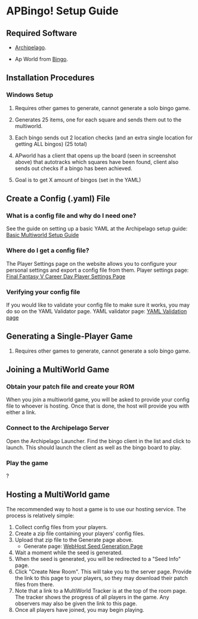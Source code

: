 # APBingo! Setup Guide

## Required Software

- [Archipelago](https://github.com/ArchipelagoMW/Archipelago/releases).

- Ap World from [Bingo](https://github.com/Cynichill/APBingo/releases).
    
## Installation Procedures

### Windows Setup

1. Requires other games to generate, cannot generate a solo bingo game. 
2. Generates 25 items, one for each square and sends them out to the multiworld.
3. Each bingo sends out 2 location checks (and an extra single location for getting ALL bingos) (25 total)
4. APworld has a client that opens up the board (seen in screenshot above) that autotracks which squares have been found, client also sends out checks if a bingo has been achieved.

5. Goal is to get X amount of bingos (set in the YAML)

## Create a Config (.yaml) File

### What is a config file and why do I need one?

See the guide on setting up a basic YAML at the Archipelago setup
guide: [Basic Multiworld Setup Guide](/tutorial/Archipelago/setup/en)

### Where do I get a config file?

The Player Settings page on the website allows you to configure your personal settings and export a config file from
them. Player settings page: [Final Fantasy V Career Day Player Settings Page](/games/Final%20Fantasy%20V%20Career%20Day/player-settings)

### Verifying your config file

If you would like to validate your config file to make sure it works, you may do so on the YAML Validator page. YAML
validator page: [YAML Validation page](/check)

## Generating a Single-Player Game

1. Requires other games to generate, cannot generate a solo bingo game. 

## Joining a MultiWorld Game

### Obtain your patch file and create your ROM

When you join a multiworld game, you will be asked to provide your config file to whoever is hosting. Once that is done,
the host will provide you with either a link.

### Connect to the Archipelago Server

Open the Archipelago Launcher. Find the bingo client in the list and click to launch. This should launch the client as well as the bingo board to play.

### Play the game

?

## Hosting a MultiWorld game

The recommended way to host a game is to use our hosting service. The process is relatively simple:

1. Collect config files from your players.
2. Create a zip file containing your players' config files.
3. Upload that zip file to the Generate page above.
    - Generate page: [WebHost Seed Generation Page](/generate)
4. Wait a moment while the seed is generated.
5. When the seed is generated, you will be redirected to a "Seed Info" page.
6. Click "Create New Room". This will take you to the server page. Provide the link to this page to your players, so
   they may download their patch files from there.
7. Note that a link to a MultiWorld Tracker is at the top of the room page. The tracker shows the progress of all
   players in the game. Any observers may also be given the link to this page.
8. Once all players have joined, you may begin playing.
